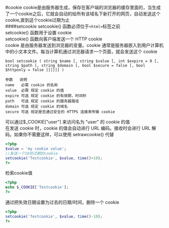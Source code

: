 #cookie
cookie是由服务器生成，保存在客户端的浏览器的缓存里面的，当生成了一个cookie之后，它就会自动的给所有该域名下新打开的网页，自动发送这个cookie,直到这个cookie过期为止          
####setcookie
setcookie() 函数必须位于`<html>`标签之前           
setcookie() 函数用于设置 cookie        
setcookie() 函数向客户端发送一个 HTTP cookie        
cookie 是由服务器发送到浏览器的变量。cookie 通常是服务器嵌入到用户计算机中的小文本文件。每当计算机通过浏览器请求一个页面，就会发送这个 cookie      

```text
bool setcookie ( string $name [, string $value [, int $expire = 0 [, string $path [, string $domain [, bool $secure = false [, bool $httponly = false ]]]]]] )
```
```text
参数   说明
name   必需 cookie 的名称
value  必需 规定 cookie 的值
expire 可选 规定 cookie 的有效期，时间秒
path   可选 规定 cookie 的服务器路径
domain 可选 规定 cookie 的域名
secure 可选 规定是否通过安全的 HTTPS 连接来传输 cookie
```
可以通过$_COOKIE["user"] 来访问名为 "user" 的 cookie 的值            
在发送 cookie 时，cookie 的值会自动进行 URL 编码。接收时会进行 URL 解码。如果你不需要这样，可以使用 setrawcookie() 代替
```php
<?php
$value = 'my cookie value';
//发送一个10秒过期的cookie
setcookie('Testcookie', $value, time()+10);
?>
```
检索cookie值
```php
<?php
echo $_COOKIE['Testcookie'];
?>
```
通过把失效日期设置为过去的日期/时间，删除一个 cookie
```php
<?php
setcookie('Testcookie', $value, time()-10);
?>
```
